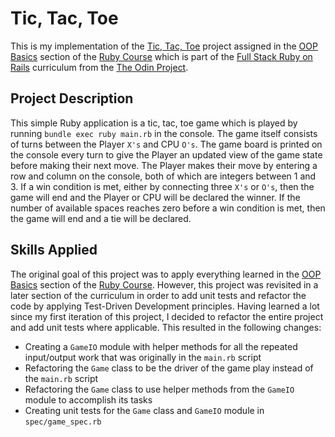 # Tic, Tac, Toe

This is my implementation of the [Tic, Tac, Toe](https://www.theodinproject.com/lessons/ruby-tic-tac-toe) project assigned in the [OOP Basics](https://www.theodinproject.com/paths/full-stack-ruby-on-rails/courses/ruby#object-oriented-programming-basics) section of the [Ruby Course](https://www.theodinproject.com/paths/full-stack-ruby-on-rails/courses/ruby) which is part of the [Full Stack Ruby on Rails](https://www.theodinproject.com/paths/full-stack-ruby-on-rails) curriculum from the [The Odin Project](https://www.theodinproject.com).

## Project Description

This simple Ruby application is a tic, tac, toe game which is played by running `bundle exec ruby main.rb` in the console. The game itself consists of turns between the Player `X's` and CPU `O's`. The game board is printed on the console every turn to give the Player an updated view of the game state before making their next move. The Player makes their move by entering a row and column on the console, both of which are integers between 1 and 3. If a win condition is met, either by connecting three `X's` or `O's`, then the game will end and the Player or CPU will be declared the winner. If the number of available spaces reaches zero before a win condition is met, then the game will end and a tie will be declared.

## Skills Applied

The original goal of this project was to apply everything learned in the [OOP Basics](https://www.theodinproject.com/paths/full-stack-ruby-on-rails/courses/ruby#object-oriented-programming-basics) section of the [Ruby Course](https://www.theodinproject.com/paths/full-stack-ruby-on-rails/courses/ruby). However, this project was revisited in a later section of the curriculum in order to add unit tests and refactor the code by applying Test-Driven Development principles. Having learned a lot since my first iteration of this project, I decided to refactor the entire project and add unit tests where applicable. This resulted in the following changes:
* Creating a `GameIO` module with helper methods for all the repeated input/output work that was originally in the `main.rb` script 
* Refactoring the `Game` class to be the driver of the game play instead of the `main.rb` script
* Refactoring the `Game` class to use helper methods from the `GameIO` module to accomplish its tasks
* Creating unit tests for the `Game` class and `GameIO` module in `spec/game_spec.rb`
